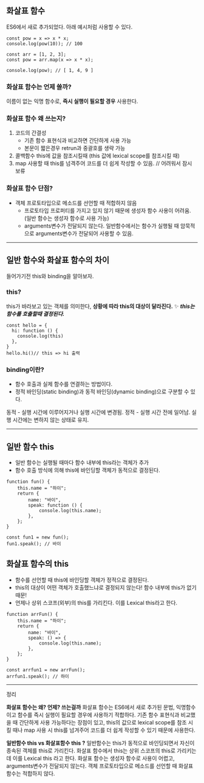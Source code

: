 ## 화살표 함수
ES6에서 새로 추가되었다. 아래 예시처럼 사용할 수 있다.
```
const pow = x => x * x;
console.log(pow(10)); // 100
```

```
const arr = [1, 2, 3];
const pow = arr.map(x => x * x);

console.log(pow); // [ 1, 4, 9 ]
```

### 화살표 함수는 언제 쓸까?

이름이 없는 익명 함수로, **즉시 실행이 필요할 경우** 사용한다.

### 화살표 함수 왜 쓰는지?

1. 코드의 간결성
	- 기존 함수 표현식과 비교하면 간단하게 사용 가능
	- 본문이 짧은경우 retrun과 중괄호를 생략 가능
2. 콜백함수 this에 값을 참조시킬때 (this 값에 lexical scope를 참조시킬 때)
3. map 사용할 때 this를 넘격주어 코드를 더 쉽게 작성할 수 있음. // 어려워서 잠시 보류

### 화살표 함수 단점?

- 객체 프로토타입으로 메소드를 선언할 때 적합하지 않음
    - 프로토타입 프로퍼티를 가지고 있지 않기 때문에 생성자 함수 사용이 어려움.(일반 함수는 생성자 함수로 사용 가능)
    - arguments변수가 전달되지 않는다. 일반함수에서는 함수가 실행될 때 암묵적으로 arguments변수가 전달되어 사용할 수 있음.

---
## 일반 함수와 화살표 함수의 차이

들어가기전 this와 binding을 알아보자.

### this?
this가 바라보고 있는 객체를 의미한다, **상황에 따라 this의 대상이 달라진다.**
✨ **_this는 함수를 호출할때 결정된다._**

```
const hello = {
  hi: function () {
    console.log(this)
  },
}
hello.hi()// this => hi 출력
```

### binding이란?

- 함수 호출과 실제 함수를 연결하는 방법이다.
- 정적 바인딩(static binding)과 동적 바인딩(dynamic binding)으로 구분할 수 있다.

동적 - 실행 시간에 이루어지거나 실행 시간에 변경됨.
정적 - 실행 시간 전에 일어남. 실행 시간에는 변하지 않는 상태로 유지.

---

## 일반 함수 this

- 일반 함수는 실행될 때마다 함수 내부에 this라는 객체가 추가
- 함수 호출 방식에 의해 this에 바인딩할 객체가 동적으로 결정된다.

```
function fun() {
	this.name = "하이";
    return {
    	name: "바이",
        speak: function () {
        	console.log(this.name);
        },
    };
}

const fun1 = new fun();
fun1.speak(); // 바이
```

## 화살표 함수의 this

- 함수를 선언할 때 this에 바인딩할 객체가 정적으로 결정된다.
- this의 대상이 어떤 객체가 호출했느냐로 결정되지 않는다! 함수 내부에 this가 없기 때문!
- 언제나 상위 스코프(외부)의 this를 가리킨다. 이를 Lexical this라고 한다.

```
function arrFun() {
	this.name = "하이";
    return {
    	name: "바이",
        speak: () => {
        	console.log(this.name);
        },
    };
}

const arrfun1 = new arrFun();
arrfun1.speak(); // 하이
```

---

정리

**화살표 함수는 왜? 언제? 쓰는걸까**
화살표 함수는 ES6에서 새로 추가된 문법, 익명함수이고 함수를 즉시 실행이 필요할 경우에 사용하기 적합하다. 기존 함수 표현식과 비교했을 때 간단하게 사용 가능하다는 장점이 있고, this의 값으로 lexical scope를 참조 시킬 때나 map 사용 시 this를 넘겨주어 코드를 더 쉽게 작성할 수 있기 때문에 사용한다.

**일반함수 this vs 화살표함수 this ?**
일반함수는 this가 동적으로 바인딩되면서 자신이 종속된 객체를 this로 가리킨다. 화살표 함수에서 this는 상위 스코프의 this로 가리키는데 이를 Lexical this 라고 한다. 화살표 함수는 생성자 함수로 사용이 어렵고, arguments변수가 전달되지 않는다. 객체 프로토타입으로 메소드를 선언할 때 화살표 함수는 적합하지 않다.
